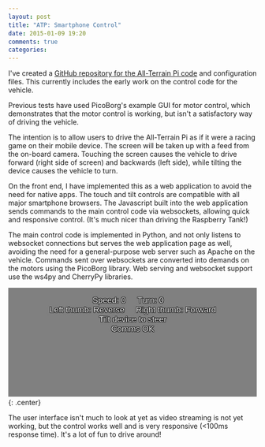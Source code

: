 ```yaml
---
layout: post
title: "ATP: Smartphone Control"
date: 2015-01-09 19:20
comments: true
categories: 
---
```


I've created a [GitHub repository for the All-Terrain Pi code](https://github.com/ianrenton/All-Terrain-Pi) and configuration files. This currently includes the early work on the control code for the vehicle.

Previous tests have used PicoBorg's example GUI for motor control, which demonstrates that the motor control is working, but isn't a satisfactory way of driving the vehicle.

The intention is to allow users to drive the All-Terrain Pi as if it were a racing game on their mobile device. The screen will be taken up with a feed from the on-board camera. Touching the screen causes the vehicle to drive forward (right side of screen) and backwards (left side), while tilting the device causes the vehicle to turn.

On the front end, I have implemented this as a web application to avoid the need for native apps. The touch and tilt controls are compatible with all major smartphone browsers. The Javascript built into the web application sends commands to the main control code via websockets, allowing quick and responsive control. (It's much nicer than driving the Raspberry Tank!)

The main control code is implemented in Python, and not only listens to websocket connections but serves the web application page as well, avoiding the need for a general-purpose web server such as Apache on the vehicle. Commands sent over websockets are converted into demands on the motors using the PicoBorg library. Web serving and websocket support use the ws4py and CherryPy libraries.

![All-Terrain Pi control GUI](/hardware/atp/46.jpg){: .center}

The user interface isn't much to look at yet as video streaming is not yet working, but the control works well and is very responsive (<100ms response time). It's a lot of fun to drive around!
